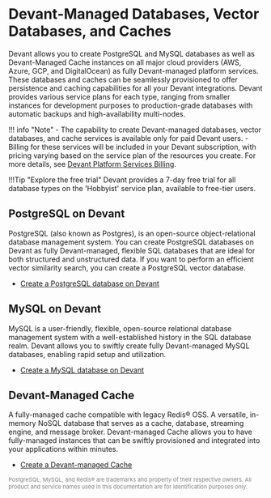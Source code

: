 # Devant-Managed Databases, Vector Databases, and Caches

Devant allows you to create PostgreSQL and MySQL databases as well as Devant-Managed Cache instances on all major cloud providers (AWS, Azure, GCP, and DigitalOcean) as fully Devant-managed platform services.
These databases and caches can be seamlessly provisioned to offer persistence and caching capabilities for all your Devant integrations. Devant provides various service plans for each type, ranging from smaller instances for development purposes to production-grade databases with automatic backups and high-availability multi-nodes.

!!! info "Note"
    - The capability to create Devant-managed databases, vector databases, and cache services is available only for paid Devant users.
    - Billing for these services will be included in your Devant subscription, with pricing varying based on the service plan of the resources you create. For more details, see [Devant Platform Services Billing](../references/devant-platform-services-billing-and-upgrades.md#platform-service-billing-information).

!!!Tip "Explore the free trial"
    Devant provides a 7-day free trial for all database types on the 'Hobbyist' service plan, available to free-tier users.

## PostgreSQL on Devant

PostgreSQL (also known as Postgres), is an open-source object-relational database management system. You can create PostgreSQL databases on Devant as fully Devant-managed, flexible SQL databases that are ideal for both structured and unstructured data. If you want to perform an efficient vector similarity search, you can create a PostgreSQL vector database.

- [Create a PostgreSQL database on Devant](./devant-managed-postgresql-databases.md)

## MySQL on Devant

MySQL is a user-friendly, flexible, open-source relational database management system with a well-established history in the SQL database realm. Devant allows you to swiftly create fully Devant-managed MySQL databases, enabling rapid setup and utilization.

- [Create a MySQL database on Devant](./devant-managed-mysql-databases.md)

## Devant-Managed Cache

A fully-managed cache compatible with legacy Redis® OSS. A versatile, in-memory NoSQL database that serves as a cache, database, streaming engine, and message broker. Devant-managed Cache allows you to have fully-managed instances that can be swiftly provisioned and integrated into your applications within minutes.

- [Create a Devant-managed Cache](./devant-managed-caches.md)

<span style="font-size: 11px; color:gray;">
 PostgreSQL, MySQL, and Redis® are trademarks and property of their respective owners. All product and service names used in this documentation are for identification purposes only. 
</span>
